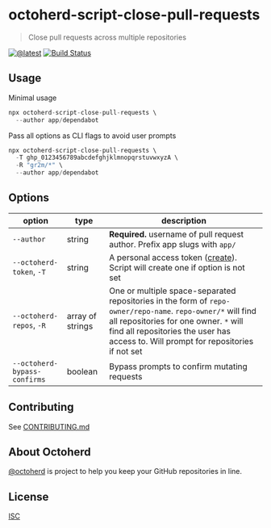 # octoherd-script-close-pull-requests

> Close pull requests across multiple repositories

[![@latest](https://img.shields.io/npm/v/octoherd-script-close-pull-requests.svg)](https://www.npmjs.com/package/octoherd-script-close-pull-requests)
[![Build Status](https://github.com/gr2m/octoherd-script-close-pull-requests/workflows/Test/badge.svg)](https://github.com/gr2m/octoherd-script-close-pull-requests/actions?query=workflow%3ATest+branch%3Amain)

## Usage

Minimal usage

```js
npx octoherd-script-close-pull-requests \
  --author app/dependabot
```

Pass all options as CLI flags to avoid user prompts

```js
npx octoherd-script-close-pull-requests \
  -T ghp_0123456789abcdefghjklmnopqrstuvwxyzA \
  -R "gr2m/*" \
  --author app/dependabot
```

## Options

| option                       | type             | description                                                                                                                                                                                                                                 |
| ---------------------------- | ---------------- | ------------------------------------------------------------------------------------------------------------------------------------------------------------------------------------------------------------------------------------------- |
| `--author`                   | string           | **Required.** username of pull request author. Prefix app slugs with `app/`                                                                                                                                                                 |
| `--octoherd-token`, `-T`     | string           | A personal access token ([create](https://github.com/settings/tokens/new?scopes=repo)). Script will create one if option is not set                                                                                                         |
| `--octoherd-repos`, `-R`     | array of strings | One or multiple space-separated repositories in the form of `repo-owner/repo-name`. `repo-owner/*` will find all repositories for one owner. `*` will find all repositories the user has access to. Will prompt for repositories if not set |
| `--octoherd-bypass-confirms` | boolean          | Bypass prompts to confirm mutating requests                                                                                                                                                                                                 |

## Contributing

See [CONTRIBUTING.md](CONTRIBUTING.md)

## About Octoherd

[@octoherd](https://github.com/octoherd/) is project to help you keep your GitHub repositories in line.

## License

[ISC](LICENSE.md)
